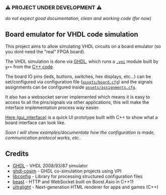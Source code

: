 ### ⚠️ PROJECT UNDER DEVELOPMENT ⚠️
*do not expect good documentation, clean and working code (for now)*

## Board emulator for VHDL code simulation

This project aims to allow simulating VHDL circuits on a board emulator (so you dont need the "real" FPGA board).

The VHDL simulation is done via [GHDL](https://github.com/ghdl/ghdl), which runs a [`.vpi`](https://en.wikipedia.org/wiki/Verilog_Procedural_Interface) module built by `g++` from the [C++ code](https://github.com/roby2014/board-emulator-vhdl/tree/main/vhdl_vpi).

The board IO pins (leds, buttons, switches, hex displays, etc...) can be set/configured via configuration file ([`assets/board.cfg`](https://github.com/roby2014/de10-emulator/blob/main/vhdl_vpi/assets/board.cfg)) and the signals assignments can be configured inside [`assets/assignments.cfg`](https://github.com/roby2014/de10-emulator/blob/main/vhdl_vpi/assets/assignments.cfg).

It also has a websocket server implemented which means it is easy to access to all the pins/signals via other applications, this will make the interface implementation process way easier.

[Here (gui_interface)](https://github.com/roby2014/board-emulator-vhdl/tree/main/gui_interface) is a quick UI prototype built with C++ to show what a board interface can look like.

*Soon I will show examples/documentate how the configuration is made, communication protocol works, etc..*

## Credits
- [GHDL](https://github.com/ghdl/ghdl) - VHDL 2008/93/87 simulator
- [ghdl-cosim](https://ghdl.github.io/ghdl-cosim/vpi/examples/index.html) - GHDL co-simulation projects using VPI
- [libconfig](http://hyperrealm.github.io/libconfig/) - Library for processing structured configuration files
- [beast](https://github.com/boostorg/beast) - HTTP and WebSocket built on Boost.Asio in C++11 
- [ultralight](https://github.com/ultralight-ux/ultralight) - Next-generation HTML renderer for apps and games (C++)
